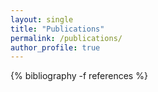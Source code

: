 ```yaml
---
layout: single
title: "Publications"
permalink: /publications/
author_profile: true
---
```


{% bibliography -f references %}